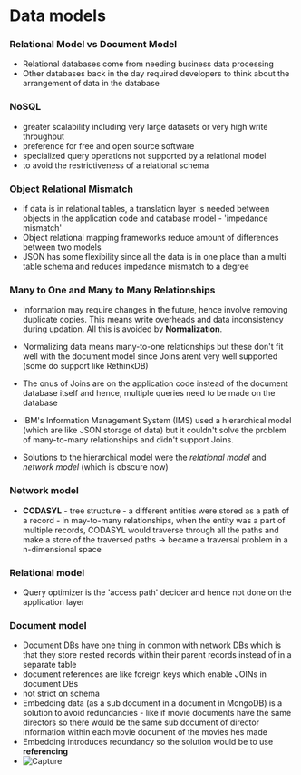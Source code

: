 # Data models
### Relational Model vs Document Model
- Relational databases come from needing business data processing
- Other databases back in the day required developers to think about the arrangement of data in the database
### NoSQL
- greater scalability including very large datasets or very high write throughput
- preference for free and open source software
- specialized query operations not supported by a relational model
- to avoid the restrictiveness of a relational schema
### Object Relational Mismatch
- if data is in relational tables, a translation layer is needed between objects in the application code and database model - 'impedance mismatch'
- Object relational mapping frameworks reduce amount of differences between two models
- JSON has some flexibility since all the data is in one place than a multi table schema and reduces impedance mismatch to a degree

### Many to One and Many to Many Relationships
- Information may require changes in the future, hence involve removing duplicate copies. This means write overheads and data inconsistency during updation. All this is avoided by **Normalization**.
- Normalizing data means many-to-one relationships but these don't fit well with the document model since Joins arent very well supported (some do support like RethinkDB)
- The onus of Joins are on the application code instead of the document database itself and hence, multiple queries need to be made on the database

- IBM's Information Management System (IMS) used a hierarchical model (which are like JSON storage of data) but it couldn't solve the problem of many-to-many relationships and didn't support Joins.
- Solutions to the hierarchical model were the *relational model* and *network model* (which is obscure now)

### Network model
- **CODASYL** - tree structure - a different entities were stored as a path of a record - in may-to-many relationships, when the entity was a part of multiple records, CODASYL would traverse through all the paths and make a store of the traversed paths -> became a traversal problem in a n-dimensional space

### Relational model
- Query optimizer is the 'access path' decider and hence not done on the application layer

### Document model
- Document DBs have one thing in common with network DBs which is that they store nested records within their parent records instead of in a separate table
- document references are like foreign keys which enable JOINs in document DBs
- not strict on schema
- Embedding data (as a sub document in a document in MongoDB) is a solution to avoid redundancies - like if movie documents have the same directors so there would be the same sub document of director information within each movie document of the movies hes made
- Embedding introduces redundancy so the solution would be to use **referencing**
- ![Capture](https://github.com/user-attachments/assets/14ef2e6e-b764-4c0a-9959-21d963a05acf)





